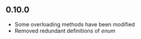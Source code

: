 ## 0.10.0
 - Some overloading methods have been modified
 - Removed redundant definitions of *enum*
